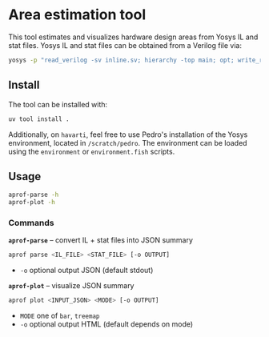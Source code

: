 # Area estimation tool

This tool estimates and visualizes hardware design areas from Yosys IL and stat files. Yosys IL and stat files can be obtained from a Verilog file via:

```bash
yosys -p "read_verilog -sv inline.sv; hierarchy -top main; opt; write_rtlil inline.il; tee -o inline.json stat -json"
```

## Install

The tool can be installed with:

```bash
uv tool install .
```

Additionally, on `havarti`, feel free to use Pedro's installation of the Yosys environment, located in `/scratch/pedro`. The environment can be loaded using the `environment` or `environment.fish` scripts.

## Usage

```bash
aprof-parse -h
aprof-plot -h
```

### Commands

**`aprof-parse`** – convert IL + stat files into JSON summary

```bash
aprof parse <IL_FILE> <STAT_FILE> [-o OUTPUT]
```

- `-o` optional output JSON (default stdout)

**`aprof-plot`** – visualize JSON summary

```bash
aprof plot <INPUT_JSON> <MODE> [-o OUTPUT]
```

- `MODE` one of `bar`, `treemap`
- `-o` optional output HTML (default depends on mode)
